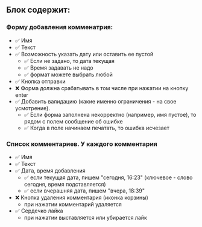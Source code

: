 ## Блок содержит:

### Форму добавления комменатрия:

- :white_check_mark: Имя
- :white_check_mark: Текст
- :white_check_mark: Возможность указать дату или оставить ее пустой
  - :white_check_mark: Если не задано, то дата текущая
  - :white_check_mark: Время задавать не надо
  - :white_check_mark: формат можете выбрать любой
- :white_check_mark: Кнопка отправки
- :x: Форма должна срабатывать в том числе при нажатии на кнопку enter
- :white_check_mark: Добавить валидацию (какие именно ограничения - на свое усмотрение).
  - :white_check_mark: Если форма заполнена некорректно (например, имя пустое), то рядом с полем сообщение об ошибке
  - :white_check_mark: Когда в поле начинаем печатать, то ошибка исчезает

### Список комментариев. У каждого комментария

- :white_check_mark: Имя
- :white_check_mark: Текст
- :white_check_mark: Дата, время добавления
  - :white_check_mark: если текущая дата, пишем "сегодня, 16:23" (ключевое - слово сегодня, время подставляется)
  - :white_check_mark: если вчерашняя дата, пишем "вчера, 18:39"
- :x: Кнопка удаления комментария (иконка корзины)
  - при нажатии комментарий удаляется
- :white_check_mark: Сердечко лайка
  - при нажатии выставляется или убирается лайк
